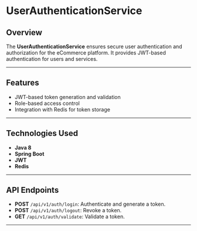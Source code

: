 # UserAuthenticationService

## Overview
The **UserAuthenticationService** ensures secure user authentication and authorization for the eCommerce platform. It provides JWT-based authentication for users and services.

---

## Features
- JWT-based token generation and validation
- Role-based access control
- Integration with Redis for token storage

---

## Technologies Used
- **Java 8**
- **Spring Boot**
- **JWT**
- **Redis**

---

## API Endpoints
- **POST** `/api/v1/auth/login`: Authenticate and generate a token.
- **POST** `/api/v1/auth/logout`: Revoke a token.
- **GET** `/api/v1/auth/validate`: Validate a token.

---

